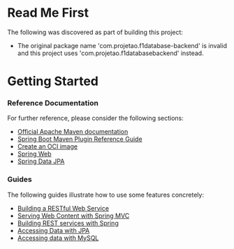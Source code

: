 # Read Me First
The following was discovered as part of building this project:

* The original package name 'com.projetao.f1database-backend' is invalid and this project uses 'com.projetao.f1databasebackend' instead.

# Getting Started

### Reference Documentation
For further reference, please consider the following sections:

* [Official Apache Maven documentation](https://maven.apache.org/guides/index.html)
* [Spring Boot Maven Plugin Reference Guide](https://docs.spring.io/spring-boot/docs/2.7.12/maven-plugin/reference/html/)
* [Create an OCI image](https://docs.spring.io/spring-boot/docs/2.7.12/maven-plugin/reference/html/#build-image)
* [Spring Web](https://docs.spring.io/spring-boot/docs/2.7.12/reference/htmlsingle/#web)
* [Spring Data JPA](https://docs.spring.io/spring-boot/docs/2.7.12/reference/htmlsingle/#data.sql.jpa-and-spring-data)

### Guides
The following guides illustrate how to use some features concretely:

* [Building a RESTful Web Service](https://spring.io/guides/gs/rest-service/)
* [Serving Web Content with Spring MVC](https://spring.io/guides/gs/serving-web-content/)
* [Building REST services with Spring](https://spring.io/guides/tutorials/rest/)
* [Accessing Data with JPA](https://spring.io/guides/gs/accessing-data-jpa/)
* [Accessing data with MySQL](https://spring.io/guides/gs/accessing-data-mysql/)


